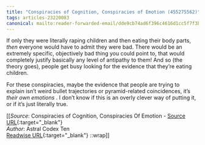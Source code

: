 ```yaml
---
title: "Conspiracies of Cognition, Conspiracies of Emotion (455275562)"
tags: articles-23220083
canonical: mailto:reader-forwarded-email/dde9cb74ad6f396c4616d1cc5f7f3b9f
---
```


If only they were literally raping children and then eating their body parts, *then* everyone would have to admit they were bad. There would be an extremely specific, objectively bad thing you could point to, that would completely justify basically any level of antipathy to them! And so (the theory goes), people get busy looking for the evidence that they’re eating children.

For these conspiracies, maybe the evidence that people are trying to explain isn’t weird bullet trajectories or pyramid-related coincidences, it’s *their own emotions* . I don’t know if this is an overly clever way of putting it, or if it’s just literally true.


[[_Source_: Conspiracies of Cognition, Conspiracies Of Emotion - [Source URL](mailto:reader-forwarded-email/dde9cb74ad6f396c4616d1cc5f7f3b9f){:target="_blank"}<br>
_Author_: Astral Codex Ten<br>
[Readwise URL](https://readwise.io/open/455275562){:target="_blank"}
::wrap]]